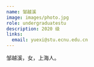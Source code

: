 ```yaml
---
name: 邹越溪
image: images/photo.jpg
role: undergraduatestu
description: 2020 级
links:
  email: yuexi@stu.ecnu.edu.cn
---
```


邹越溪，女，上海人。